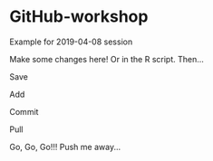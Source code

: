 # GitHub-workshop

Example for 2019-04-08 session

Make some changes here! Or in the R script. Then...

Save

Add

Commit

Pull

Go, Go, Go!!! Push me away... 
